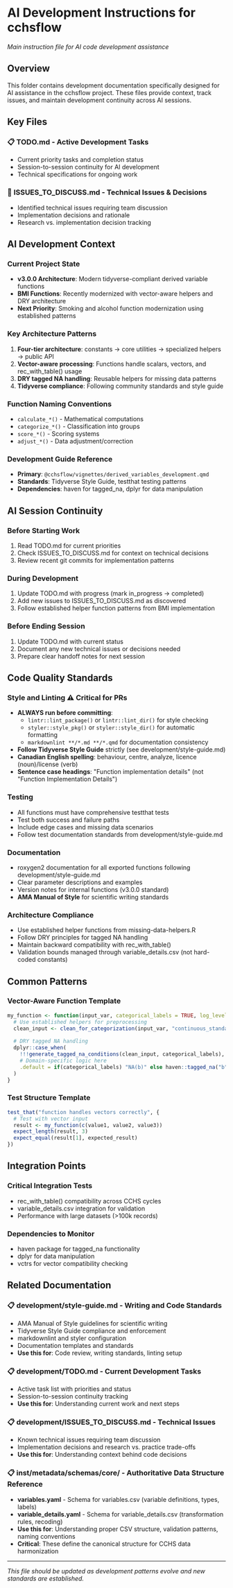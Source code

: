 # AI Development Instructions for cchsflow

*Main instruction file for AI code development assistance*

## Overview

This folder contains development documentation specifically designed for AI assistance in the cchsflow project. These files provide context, track issues, and maintain development continuity across AI sessions.

## Key Files

### 📋 **TODO.md** - Active Development Tasks
- Current priority tasks and completion status
- Session-to-session continuity for AI development
- Technical specifications for ongoing work

### 🐛 **ISSUES_TO_DISCUSS.md** - Technical Issues & Decisions
- Identified technical issues requiring team discussion
- Implementation decisions and rationale
- Research vs. implementation decision tracking

## AI Development Context

### Current Project State
- **v3.0.0 Architecture**: Modern tidyverse-compliant derived variable functions
- **BMI Functions**: Recently modernized with vector-aware helpers and DRY architecture
- **Next Priority**: Smoking and alcohol function modernization using established patterns

### Key Architecture Patterns
1. **Four-tier architecture**: constants → core utilities → specialized helpers → public API
2. **Vector-aware processing**: Functions handle scalars, vectors, and rec_with_table() usage
3. **DRY tagged NA handling**: Reusable helpers for missing data patterns
4. **Tidyverse compliance**: Following community standards and style guide

### Function Naming Conventions
- `calculate_*()` - Mathematical computations
- `categorize_*()` - Classification into groups  
- `score_*()` - Scoring systems
- `adjust_*()` - Data adjustment/correction

### Development Guide Reference
- **Primary**: `@cchsflow/vignettes/derived_variables_development.qmd`
- **Standards**: Tidyverse Style Guide, testthat testing patterns
- **Dependencies**: haven for tagged_na, dplyr for data manipulation

## AI Session Continuity

### Before Starting Work
1. Read TODO.md for current priorities
2. Check ISSUES_TO_DISCUSS.md for context on technical decisions
3. Review recent git commits for implementation patterns

### During Development
1. Update TODO.md with progress (mark in_progress → completed)
2. Add new issues to ISSUES_TO_DISCUSS.md as discovered
3. Follow established helper function patterns from BMI implementation

### Before Ending Session
1. Update TODO.md with current status
2. Document any new technical issues or decisions needed
3. Prepare clear handoff notes for next session

## Code Quality Standards

### Style and Linting ⚠️ **Critical for PRs**
- **ALWAYS run before committing**:
  - `lintr::lint_package()` or `lintr::lint_dir()` for style checking
  - `styler::style_pkg()` or `styler::style_dir()` for automatic formatting
  - `markdownlint **/*.md **/*.qmd` for documentation consistency
- **Follow Tidyverse Style Guide** strictly (see development/style-guide.md)
- **Canadian English spelling**: behaviour, centre, analyze, licence (noun)/license (verb)
- **Sentence case headings**: "Function implementation details" (not "Function Implementation Details")

### Testing
- All functions must have comprehensive testthat tests
- Test both success and failure paths
- Include edge cases and missing data scenarios
- Follow test documentation standards from development/style-guide.md

### Documentation
- roxygen2 documentation for all exported functions following development/style-guide.md
- Clear parameter descriptions and examples
- Version notes for internal functions (v3.0.0 standard)
- **AMA Manual of Style** for scientific writing standards

### Architecture Compliance
- Use established helper functions from missing-data-helpers.R
- Follow DRY principles for tagged NA handling
- Maintain backward compatibility with rec_with_table()
- Validation bounds managed through variable_details.csv (not hard-coded constants)

## Common Patterns

### Vector-Aware Function Template
```r
my_function <- function(input_var, categorical_labels = TRUE, log_level = "silent") {
  # Use established helpers for preprocessing
  clean_input <- clean_for_categorization(input_var, "continuous_standard", log_level)
  
  # DRY tagged NA handling
  dplyr::case_when(
    !!!generate_tagged_na_conditions(clean_input, categorical_labels),
    # Domain-specific logic here
    .default = if(categorical_labels) "NA(b)" else haven::tagged_na("b")
  )
}
```

### Test Structure Template
```r
test_that("function handles vectors correctly", {
  # Test with vector input
  result <- my_function(c(value1, value2, value3))
  expect_length(result, 3)
  expect_equal(result[1], expected_result)
})
```

## Integration Points

### Critical Integration Tests
- rec_with_table() compatibility across CCHS cycles
- variable_details.csv integration for validation
- Performance with large datasets (>100k records)

### Dependencies to Monitor
- haven package for tagged_na functionality
- dplyr for data manipulation
- vctrs for vector compatibility checking

## Related Documentation

### 📋 **development/style-guide.md** - Writing and Code Standards
- AMA Manual of Style guidelines for scientific writing
- Tidyverse Style Guide compliance and enforcement
- markdownlint and styler configuration
- Documentation templates and standards
- **Use this for**: Code review, writing standards, linting setup

### 📋 **development/TODO.md** - Current Development Tasks
- Active task list with priorities and status
- Session-to-session continuity tracking
- **Use this for**: Understanding current work and next steps

### 📋 **development/ISSUES_TO_DISCUSS.md** - Technical Issues
- Known technical issues requiring team discussion
- Implementation decisions and research vs. practice trade-offs
- **Use this for**: Understanding context behind code decisions

### 📋 **inst/metadata/schemas/core/** - Authoritative Data Structure Reference
- **variables.yaml** - Schema for variables.csv (variable definitions, types, labels)
- **variable_details.yaml** - Schema for variable_details.csv (transformation rules, recoding)
- **Use this for**: Understanding proper CSV structure, validation patterns, naming conventions
- **Critical**: These define the canonical structure for CCHS data harmonization

---

*This file should be updated as development patterns evolve and new standards are established.*